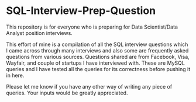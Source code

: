 # SQL-Interview-Prep-Question
This repository is for everyone who is preparing for Data Scientist/Data Analyst position interviews. 

This effort of mine is a compilation of all the SQL interview questions which I came across through many interviews and also some are frequently asked questions from various sources. Questions shared are from Facebook, Visa, Wayfair, and couple of startups I have interviewed with. These are MySQL queries and I have tested all the queries for its correctness before pushing it in here. 

Please let me know if you have any other way of writing any piece of queries. Your inputs would be greatly appreciated. 

